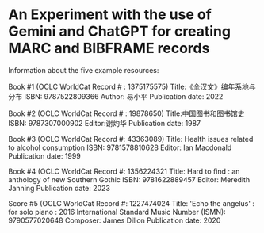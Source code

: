 # An Experiment with the use of Gemini and ChatGPT for creating MARC and BIBFRAME records


Information about the five example resources:

Book #1  (OCLC WorldCat Record # : 1375175575)
Title:《全汉文》编年系地与分布
ISBN: 9787522809366
Author: 易小平
Publication date: 2022

Book #2  (OCLC WorldCat Record # : 19878650)
Title:中国图书和图书馆史
ISBN: 9787307000902
Editor:谢灼华
Publication date: 1987

Book #3 (OCLC WorldCat Record #: 43363089)
Title: Health issues related to alcohol consumption
ISBN: 9781578810628
Editor: Ian Macdonald
Publication date: 1999

Book #4 (OCLC WorldCat Record #: 1356224321
Title: Hard to find : an anthology of new Southern Gothic
ISBN: 9781622889457
Editor: Meredith Janning
Publication date: 2023

Score #5 (OCLC WorldCat Record #: 1227474024
Title: 'Echo the angelus' : for solo piano : 2016
International Standard Music Number (ISMN): 9790577020648
Composer: James Dillon
Publication date: 2020
